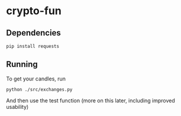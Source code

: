 # crypto-fun

## Dependencies

```
pip install requests
```

## Running

To get your candles, run

```
python ./src/exchanges.py
```

And then use the test function (more on this later, including improved usability)
